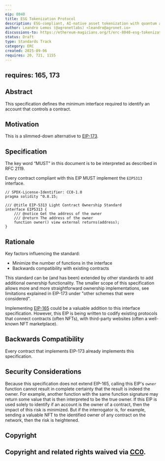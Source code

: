 ```yaml
---
---
eip: 8040
title: ESG Tokenization Protocol
description: ESG-compliant, AI-native asset tokenization with quantum auditability and lifecycle integrity.
author: Leandro Lemos (@agronetlabs) <leandro@agronet.io>
discussions-to: https://ethereum-magicians.org/t/erc-8040-esg-tokenization-protocol/25846
status: Draft
type: Standards Track
category: ERC
created: 2025-09-06
requires: 20, 721, 1155
---
```

requires: 165, 173
---

## Abstract

This specification defines the minimum interface required to identify an account that controls a contract.

## Motivation

This is a slimmed-down alternative to [EIP-173](./eip-173.md).

## Specification

The key word “MUST” in this document is to be interpreted as described in RFC 2119.

Every contract compliant with this EIP MUST implement the `EIP5313` interface.

```solidity
// SPDX-License-Identifier: CC0-1.0
pragma solidity ^0.8.15;

/// @title EIP-5313 Light Contract Ownership Standard
interface EIP5313 {
    /// @notice Get the address of the owner
    /// @return The address of the owner
    function owner() view external returns(address);
}
```

## Rationale

Key factors influencing the standard:

- Minimize the number of functions in the interface
- Backwards compatibility with existing contracts

This standard can be (and has been) extended by other standards to add additional ownership functionality. The smaller scope of this specification allows more and more straightforward ownership implementations, see limitations explained in EIP-173 under "other schemes that were considered".

Implementing [EIP-165](./eip-165.md) could be a valuable addition to this interface specification. However, this EIP is being written to codify existing protocols that connect contracts (often NFTs), with third-party websites (often a well-known NFT marketplace).

## Backwards Compatibility

Every contract that implements EIP-173 already implements this specification.

## Security Considerations

Because this specification does not extend EIP-165, calling this EIP's `owner` function cannot result in complete certainty that the result is indeed the owner. For example, another function with the same function signature may return some value that is then interpreted to be the true owner. If this EIP is used solely to identify if an account is the owner of a contract, then the impact of this risk is minimized. But if the interrogator is, for example, sending a valuable NFT to the identified owner of any contract on the network, then the risk is heightened.

## Copyright

Copyright and related rights waived via [CC0](../LICENSE.md).
---
